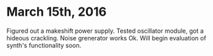 # March 15th, 2016 

Figured out a makeshift power supply. Tested oscillator module, got a hideous crackling. Noise 
grenerator works Ok. Will begin evaluation of synth's functionality soon.  
